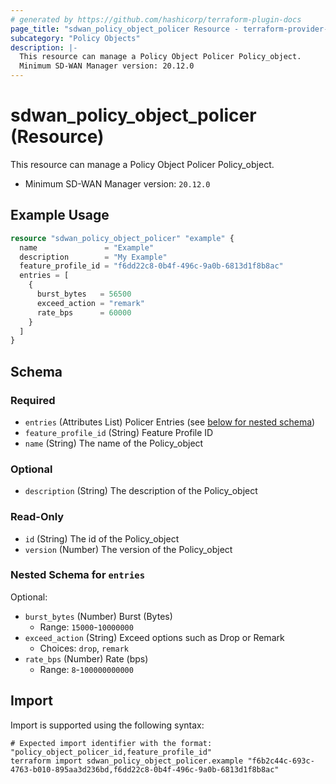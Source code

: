 ```yaml
---
# generated by https://github.com/hashicorp/terraform-plugin-docs
page_title: "sdwan_policy_object_policer Resource - terraform-provider-sdwan"
subcategory: "Policy Objects"
description: |-
  This resource can manage a Policy Object Policer Policy_object.
  Minimum SD-WAN Manager version: 20.12.0
---
```


# sdwan_policy_object_policer (Resource)

This resource can manage a Policy Object Policer Policy_object.
  - Minimum SD-WAN Manager version: `20.12.0`

## Example Usage

```terraform
resource "sdwan_policy_object_policer" "example" {
  name               = "Example"
  description        = "My Example"
  feature_profile_id = "f6dd22c8-0b4f-496c-9a0b-6813d1f8b8ac"
  entries = [
    {
      burst_bytes   = 56500
      exceed_action = "remark"
      rate_bps      = 60000
    }
  ]
}
```

<!-- schema generated by tfplugindocs -->
## Schema

### Required

- `entries` (Attributes List) Policer Entries (see [below for nested schema](#nestedatt--entries))
- `feature_profile_id` (String) Feature Profile ID
- `name` (String) The name of the Policy_object

### Optional

- `description` (String) The description of the Policy_object

### Read-Only

- `id` (String) The id of the Policy_object
- `version` (Number) The version of the Policy_object

<a id="nestedatt--entries"></a>
### Nested Schema for `entries`

Optional:

- `burst_bytes` (Number) Burst (Bytes)
  - Range: `15000`-`10000000`
- `exceed_action` (String) Exceed options such as Drop or Remark
  - Choices: `drop`, `remark`
- `rate_bps` (Number) Rate (bps)
  - Range: `8`-`100000000000`

## Import

Import is supported using the following syntax:

```shell
# Expected import identifier with the format: "policy_object_policer_id,feature_profile_id"
terraform import sdwan_policy_object_policer.example "f6b2c44c-693c-4763-b010-895aa3d236bd,f6dd22c8-0b4f-496c-9a0b-6813d1f8b8ac"
```
